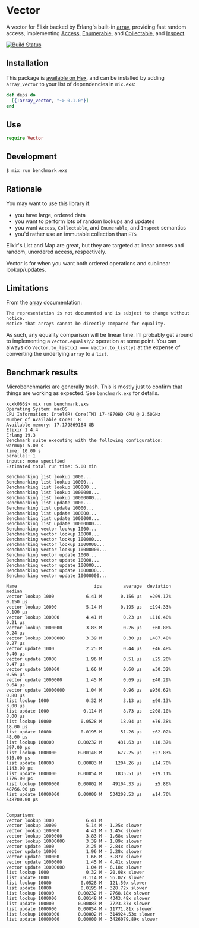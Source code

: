 # Vector

A vector for Elixir backed by Erlang's built-in
[array](http://erlang.org/doc/man/array.html), providing fast
random access, implementing [Access](https://hexdocs.pm/elixir/Access.html), [Enumerable](https://hexdocs.pm/elixir/Enumerable.html), and [Collectable](https://hexdocs.pm/elixir/Collectable.html), and [Inspect](https://hexdocs.pm/elixir/Inspect.html).

[![Build Status](https://travis-ci.org/ckampfe/vector.svg?branch=master)](https://travis-ci.org/ckampfe/vector)

## Installation

This package is [available on Hex](https://hex.pm/docs/publish), and can be installed
by adding `array_vector` to your list of dependencies in `mix.exs`:

```elixir
def deps do
  [{:array_vector, "~> 0.1.0"}]
end
```

## Use

```elixir
require Vector
```

## Development

```elixir
$ mix run benchmark.exs
```

## Rationale

You may want to use this library if:

- you have large, ordered data
- you want to perform lots of random lookups and updates
- you want `Access`, `Collectable`, and `Enumerable`, and `Inspect` semantics
- you'd rather use an immutable collection than `ETS`

Elixir's List and Map are great, but they are targeted at linear access and
random, unordered access, respectively.

Vector is for when you want both ordered operations and sublinear lookup/updates.

## Limitations

From the [array](http://erlang.org/doc/man/array.html) documentation:

```
The representation is not documented and is subject to change without notice.
Notice that arrays cannot be directly compared for equality.
```

As such, any equality comparison will be linear time. I'll probably get around to implementing a `Vector.equals?/2` operation at some point. You can always do `Vector.to_list(x) === Vector.to_list(y)` at the expense of converting the underlying `array` to a `list`.

## Benchmark results

Microbenchmarks are generally trash. This is mostly just to confirm that things are working as expected.
See `benchmark.exs` for details.

```
xcxk066$> mix run benchmark.exs
Operating System: macOS
CPU Information: Intel(R) Core(TM) i7-4870HQ CPU @ 2.50GHz
Number of Available Cores: 8
Available memory: 17.179869184 GB
Elixir 1.4.4
Erlang 19.3
Benchmark suite executing with the following configuration:
warmup: 5.00 s
time: 10.00 s
parallel: 1
inputs: none specified
Estimated total run time: 5.00 min

Benchmarking list lookup 1000...
Benchmarking list lookup 10000...
Benchmarking list lookup 100000...
Benchmarking list lookup 1000000...
Benchmarking list lookup 10000000...
Benchmarking list update 1000...
Benchmarking list update 10000...
Benchmarking list update 100000...
Benchmarking list update 1000000...
Benchmarking list update 10000000...
Benchmarking vector lookup 1000...
Benchmarking vector lookup 10000...
Benchmarking vector lookup 100000...
Benchmarking vector lookup 1000000...
Benchmarking vector lookup 10000000...
Benchmarking vector update 1000...
Benchmarking vector update 10000...
Benchmarking vector update 100000...
Benchmarking vector update 1000000...
Benchmarking vector update 10000000...

Name                             ips        average  deviation         median
vector lookup 1000            6.41 M       0.156 μs   ±209.17%       0.150 μs
vector lookup 10000           5.14 M       0.195 μs   ±194.33%       0.180 μs
vector lookup 100000          4.41 M        0.23 μs   ±116.40%        0.21 μs
vector lookup 1000000         3.83 M        0.26 μs    ±60.88%        0.24 μs
vector lookup 10000000        3.39 M        0.30 μs   ±487.48%        0.27 μs
vector update 1000            2.25 M        0.44 μs    ±46.48%        0.40 μs
vector update 10000           1.96 M        0.51 μs    ±25.20%        0.47 μs
vector update 100000          1.66 M        0.60 μs    ±30.32%        0.56 μs
vector update 1000000         1.45 M        0.69 μs    ±40.29%        0.64 μs
vector update 10000000        1.04 M        0.96 μs   ±950.62%        0.80 μs
list lookup 1000              0.32 M        3.13 μs    ±90.13%        3.00 μs
list update 1000             0.114 M        8.73 μs   ±208.10%        8.00 μs
list lookup 10000           0.0528 M       18.94 μs    ±76.38%       18.00 μs
list update 10000           0.0195 M       51.26 μs    ±62.02%       48.00 μs
list lookup 100000         0.00232 M      431.63 μs    ±18.37%      397.00 μs
list lookup 1000000        0.00148 M      677.25 μs    ±27.83%      616.00 μs
list update 100000         0.00083 M     1204.26 μs    ±14.70%     1143.00 μs
list update 1000000        0.00054 M     1835.51 μs    ±19.11%     1776.00 μs
list lookup 10000000       0.00002 M    49104.33 μs     ±5.86%    48766.00 μs
list update 10000000       0.00000 M   534208.53 μs    ±14.76%   548700.00 μs


Comparison:
vector lookup 1000            6.41 M
vector lookup 10000           5.14 M - 1.25x slower
vector lookup 100000          4.41 M - 1.45x slower
vector lookup 1000000         3.83 M - 1.68x slower
vector lookup 10000000        3.39 M - 1.89x slower
vector update 1000            2.25 M - 2.84x slower
vector update 10000           1.96 M - 3.28x slower
vector update 100000          1.66 M - 3.87x slower
vector update 1000000         1.45 M - 4.41x slower
vector update 10000000        1.04 M - 6.18x slower
list lookup 1000              0.32 M - 20.08x slower
list update 1000             0.114 M - 56.02x slower
list lookup 10000           0.0528 M - 121.50x slower
list update 10000           0.0195 M - 328.72x slower
list lookup 100000         0.00232 M - 2768.18x slower
list lookup 1000000        0.00148 M - 4343.48x slower
list update 100000         0.00083 M - 7723.37x slower
list update 1000000        0.00054 M - 11771.81x slower
list lookup 10000000       0.00002 M - 314924.53x slower
list update 10000000       0.00000 M - 3426079.89x slower
```
